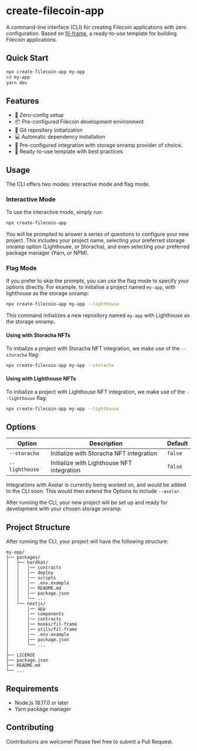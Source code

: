 # create-filecoin-app

A command-line interface (CLI) for creating Filecoin applications with zero configuration. Based on [fil-frame](https://github.com/FIL-Builders/fil-frame), a ready-to-use template for building Filecoin applications.

## Quick Start

```bash
npx create-filecoin-app my-app
cd my-app
yarn dev
```

## Features

- 🚀 Zero-config setup
- 📦 Pre-configured Filecoin development environment
- 🔄 Git repository initialization
- 💻 Automatic dependency installation
- 💾 Pre-configured integration with storage onramp provider of choice.
- 🎨 Ready-to-use template with best practices

## Usage

The CLI offers two modes: interactive mode and flag mode.

### Interactive Mode

To use the interactive mode, simply run:

```bash
npx create-filecoin-app
```

You will be prompted to answer a series of questions to configure your new project. This includes your project name, selecting your preferred storage onramp option (Lighthouse, or Storacha), and even selecting your preferred package manager (Yarn, or NPM).

### Flag Mode

If you prefer to skip the prompts, you can use the flag mode to specify your options directly. For example, to initialise a project named `my-app`, with lighthouse as the storage onramp:

```bash
npx create-filecoin-app my-app --lighthouse
```

This command initializes a new repository named `my-app` with Lighthouse as the storage onramp.

#### Using with Storacha NFTs

To initialize a project with Storacha NFT integration, we make use of the `--storacha` flag:

```bash
npx create-filecoin-app my-app --storacha
```

#### Using with Lighthouse NFTs

To initialize a project with Lighthouse NFT integration, we make use of the `--lighthouse` flag:

```bash
npx create-filecoin-app my-app --lighthouse
```

## Options

| Option | Description | Default |
|--------|-------------|---------|
| `--storacha` | Initialize with Storacha NFT integration | `false` |
| `--lighthouse` | Initialize with Lighthouse NFT integration | `false` |

Integrations with Axelar is currently being worked on, and would be added to the CLI soon.
This would then extend the Options to include `--axelar`.

After running the CLI, your new project will be set up and ready for development with your chosen storage onramp.

## Project Structure

After running the CLI, your project will have the following structure:

```
my-app/
├── packages/
│   ├── hardhat/
│   │   │── contracts
│   │   │── deploy
│   │   │── scripts
│   │   │── .env.example
│   │   │── README.md
│   │   │── package.json
│   │   └── ...
│   └── nextjs/
│       │── app
│       │── components
│       │── contracts
│       │── hooks/fil-frame
│       │── utils/fil-frame
│       │── .env.example
│       │── package.json
│       └── ...
│   
├── LICENSE
├── package.json
├── README.md
└── ...
```

## Requirements

- Node.js 18.17.0 or later
- Yarn package manager

## Contributing

Contributions are welcome! Please feel free to submit a Pull Request.

<!-- ## License

MIT © -->
